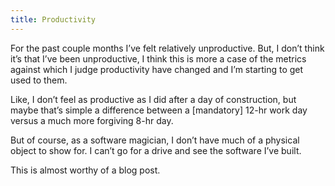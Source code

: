 ```yaml
---
title: Productivity
---
```


For the past couple months I’ve felt relatively unproductive. But, I
don’t think it’s that I’ve been unproductive, I think this is more a
case of the metrics against which I judge productivity have changed and
I’m starting to get used to them. 

Like, I don’t feel as productive as I did after a day of construction,
but maybe that’s simple a difference between a [mandatory] 12-hr work
day versus a much more forgiving 8-hr day.

But of course, as a software magician, I don’t have much of a physical
object to show for. I can’t go for a drive and see the software I’ve
built.

This is almost worthy of a blog post.
